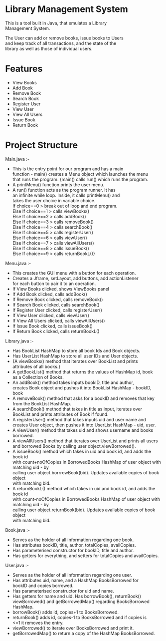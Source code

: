 # Library Management System

This is a tool built in Java, that emulates a Library <br>
Management System. <br>

The User can add or remove books, issue books to Users <br>
and keep track of all transactions, and the state of the <br>
library as well as those of individual users.

# Features 

- View Books <br>
- Add Book <br>
- Remove Book <br>
- Search Book <br>
- Register User <br>
- View User <br>
- View All Users <br>
- Issue Book <br>
- Return Book <br>

# Project Structure

Main.java :-
- This is the entry point for our program and has a main <br>
function - main() creates a Menu object which launches the menu <br>
that runs the program. {main() calls run() which runs the program. <br>
- A printMenu() function prints the user menu. <br>
- A run() function acts as the program runner. It has <br> 
an infinite while loop. Inside, it calls printMenu() and <br>
takes the user choice in variable choice. <br>
If choice==0 > break out of loop and end program. <br>
Else If choice==1 > calls viewBooks() <br>
Else If choice==2 > calls addBook() <br>
Else If choice==3 > calls removeBook() <br>
Else If choice==4 > calls searchBook() <br>
Else If choice==5 > calls registerUser() <br>
Else If choice==6 > calls viewUser() <br>
Else If choice==7 > calls viewAllUsers() <br>
Else If choice==8 > calls issueBook() <br>
Else If choice==9 > calls returnBookL()} <br>

Menu.java :-
- This creates the GUI menu with a button for each operation. <br>
- Creates a Jframe, setLayout, add buttons, add actionListener <br>
for each button to pair it to an operation. <br>
- If View Books clicked, shows ViewBooks panel <br>
- If Add Book clicked, calls addBook() <br>
- If Remove Book clicked, calls removeBook() <br>
- If Search Book clicked, calls searchBook() <br>
- If Register User clicked, calls registerUser() <br>
- If View User clicked, calls viewUser() <br>
- If View All Users clicked, calls viewAllUsers() <br>
- If Issue Book clicked, calls issueBook() <br>
- If Return Book clicked, calls returnBookL() <br>

Library.java :-
- Has BookList HashMap to store all book Ids and Book objects. <br>
- Has UserList HashMap to store all user IDs and User objects. <br>
- {A viewBooks() method that iterates over BookList and prints <br>
attributes of all books.} <br>
- A getBookList() method that returns the values of HashMap id, book <br>
as a Collection of Books.
- An addBook() method takes inputs bookID, title and author, <br>
creates Book object and pushes it into BookList HashMap - bookID, book <br>
- A removeBook() method that asks for a bookID and removes that key <br>
from the BookList HashMap. <br>
- A searchBook() method that takes in title as input, iterates over <br>
BookList and prints attributes of Book if found. <br>
- A registerUser() method that takes inputs uid and user name and <br>
creates User object, then pushes it into UserList HashMap - uid, user. <br>
- A viewUser() method that takes uid and shows username and books borrowed. <br>
- A viewAllUsers() method that iterates over UserList and prints all users <br>
and borrowed Books by calling user object.viewBorrowed(). <br>
- A issueBook() method which takes in uid and book id, and adds the book id <br>
with count+noOfCopies in BorrowedBooks HashMap of user object with matching uid - by <br>
calling user object.borrrowBook(bid). Updates available copies of book object <br>
with matching bid. <br>
- A returnBookL() method which takes in uid and book id, and adds the book id <br>
with count-noOfCopies in BorrowedBooks HashMap of user object with matching uid - by <br>
calling user object.returnBook(bid). Updates available copies of book object <br>
with matching bid. <br>

Book.java :- <br>
- Serves as the holder of all information regarding one book. <br>
- Has attributes bookID, title, author, totalCopies, availCopies. <br>
- Has parameterised constructor for bookID, title and author. <br>
- Has getters for everything, and setters for totalCopies and availCopies.

User.java :-
- Serves as the holder of all information regarding one user. <br>
- Has attributes uid, name, and a HashMap BooksBorrowed for <br>
bookID and copies borrowed. <br>
- Has parameterised constructor for uid and name. <br>
- Has getters for name and uid. Has borrowBook(), returnBook() <br>
viewBorrowed() and getBorrowedMap() regarding BooksBorrowed HashMap. <br>
- borrowBook() adds id, copies+1 to BooksBorrowed. <br>
- returnBook() adds id, copies-1 to BooksBorrowed and if copies is <br>
<=1 it removes the entry. <br>
- viewBorrowed() to iterate over BooksBorrowed and print it. <br>
- getBorrowedMap() to return a copy of the HashMap BooksBorrowed. 